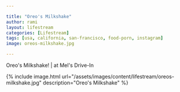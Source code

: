 ```yaml
---

title: "Oreo's Milkshake"
author: rami
layout: lifestream 
categories: [Lifestream]
tags: [usa, california, san-francisco, food-porn, instagram]
image: oreos-milkshake.jpg

---
```


Oreo's Milkshake! | at Mel's Drive-In

{% include image.html url="/assets/images/content/lifestream/oreos-milkshake.jpg" description="Oreo's Milkshake" %}
